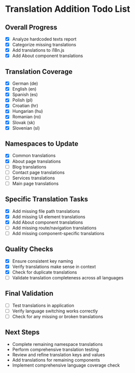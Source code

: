 # Translation Addition Todo List

## Overall Progress
- [x] Analyze hardcoded texts report
- [x] Categorize missing translations
- [x] Add translations to i18n.js
- [x] Add About component translations

## Translation Coverage
- [x] German (de)
- [x] English (en)
- [x] Spanish (es)
- [x] Polish (pl)
- [x] Croatian (hr)
- [x] Hungarian (hu)
- [x] Romanian (ro)
- [x] Slovak (sk)
- [x] Slovenian (sl)

## Namespaces to Update
- [x] Common translations
- [x] About page translations
- [ ] Blog translations
- [ ] Contact page translations
- [ ] Services translations
- [ ] Main page translations

## Specific Translation Tasks
- [x] Add missing file path translations
- [x] Add missing UI element translations
- [x] Add About component translations
- [ ] Add missing route/navigation translations
- [ ] Add missing component-specific translations

## Quality Checks
- [x] Ensure consistent key naming
- [x] Verify translations make sense in context
- [x] Check for duplicate translations
- [ ] Validate translation completeness across all languages

## Final Validation
- [ ] Test translations in application
- [ ] Verify language switching works correctly
- [ ] Check for any missing or broken translations

## Next Steps
- Complete remaining namespace translations
- Perform comprehensive translation testing
- Review and refine translation keys and values
- Add translations for remaining components
- Implement comprehensive language coverage check
